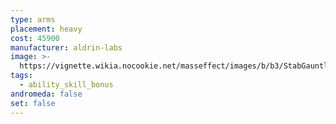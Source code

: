 ```yaml
---
type: arms
placement: heavy
cost: 45900
manufacturer: aldrin-labs
image: >-
  https://vignette.wikia.nocookie.net/masseffect/images/b/b3/StabGauntlets.png/revision/latest/scale-to-width-down/100?cb=20120408230211
tags:
  - ability_skill_bonus
andromeda: false
set: false
---
```

